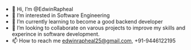 - 👋 Hi, I’m @EdwinRapheal
- 👀 I’m interested in Software Engineering
- 🌱 I’m currently learning to become a good backend developer
- 💞️ I’m looking to collaborate on varous projects to improve my skills and experince in software development.
- 📫 How to reach me edwinrapheal25@gmail.com, +91-9446122195

<!---
EdwinRapheal/EdwinRapheal is a ✨ special ✨ repository because its `README.md` (this file) appears on your GitHub profile.
You can click the Preview link to take a look at your changes.
--->
